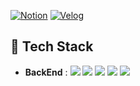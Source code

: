 
[![Notion](https://img.shields.io/badge/Notion-000000?style=flat&logo=notion&logoColor=white)](https://poised-bath-7c4.notion.site/BACKEND-DEVELOPER-91d6d5de25104b899bcc67c9776e3ace?pvs=4)
[![Velog](https://img.shields.io/badge/velog-20C997?style=flat&logo=velog&logoColor=white)](https://velog.io/@ctndl/posts)


## 🤖 Tech Stack
- **BackEnd** : <img src="https://img.shields.io/badge/Java-007396?style=flat&logo=openJDK&logoColor=white"/> <img src="https://img.shields.io/badge/Springboot-6DB33F?style=flat&logo=Springboot&logoColor=white"/> <img src="https://img.shields.io/badge/Python-3776AB?style=flat&logo=Python&logoColor=white"/> <img src="https://img.shields.io/badge/Pandas-150458?style=flat&logo=Pandas&logoColor=white"/> <img src="https://img.shields.io/badge/Jupyter-F37626?style=flat&logo=jupyter&logoColor=white"/>
<!--
**cseeeeee/cseeeeee** is a ✨ _special_ ✨ repository because its `README.md` (this file) appears on your GitHub profile.

Here are some ideas to get you started:

- 🔭 I’m currently working on ...
- 🌱 I’m currently learning ...
- 👯 I’m looking to collaborate on ...
- 🤔 I’m looking for help with ...
- 💬 Ask me about ...
- 📫 How to reach me: ...
- 😄 Pronouns: ...
- ⚡ Fun fact: ...
-->
